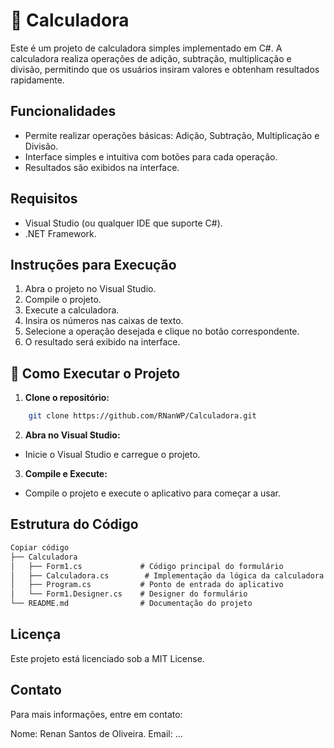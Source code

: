 # 🧮 Calculadora
Este é um projeto de calculadora simples implementado em C#. A calculadora realiza operações de adição, subtração, multiplicação e divisão, permitindo que os usuários insiram valores e obtenham resultados rapidamente.

## Funcionalidades

- Permite realizar operações básicas: Adição, Subtração, Multiplicação e Divisão.
- Interface simples e intuitiva com botões para cada operação.
- Resultados são exibidos na interface.

## Requisitos

- Visual Studio (ou qualquer IDE que suporte C#).
- .NET Framework.

## Instruções para Execução
1. Abra o projeto no Visual Studio.
2. Compile o projeto.
3. Execute a calculadora.
4. Insira os números nas caixas de texto.
5. Selecione a operação desejada e clique no botão correspondente.
6. O resultado será exibido na interface.

## 🚀 Como Executar o Projeto

1. **Clone o repositório:**
```bash
    git clone https://github.com/RNanWP/Calculadora.git
```
2. **Abra no Visual Studio:**
- Inicie o Visual Studio e carregue o projeto.

3. **Compile e Execute:**
- Compile o projeto e execute o aplicativo para começar a usar.

## Estrutura do Código

```markdown
Copiar código
├── Calculadora
│   ├── Form1.cs             # Código principal do formulário
│   ├── Calculadora.cs        # Implementação da lógica da calculadora
│   ├── Program.cs           # Ponto de entrada do aplicativo
│   └── Form1.Designer.cs    # Designer do formulário
└── README.md                # Documentação do projeto
```
## Licença
Este projeto está licenciado sob a MIT License.

## Contato
Para mais informações, entre em contato:

Nome: Renan Santos de Oliveira.
Email: ...